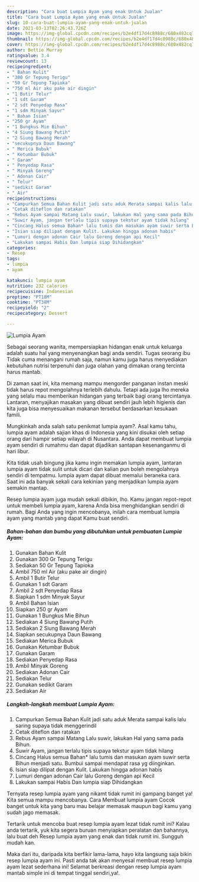 ```yaml
---
description: "Cara buat Lumpia Ayam yang enak Untuk Jualan"
title: "Cara buat Lumpia Ayam yang enak Untuk Jualan"
slug: 10-cara-buat-lumpia-ayam-yang-enak-untuk-jualan
date: 2021-03-13T02:26:43.726Z
image: https://img-global.cpcdn.com/recipes/b2e4df17d4c8988c/680x482cq70/lumpia-ayam-foto-resep-utama.jpg
thumbnail: https://img-global.cpcdn.com/recipes/b2e4df17d4c8988c/680x482cq70/lumpia-ayam-foto-resep-utama.jpg
cover: https://img-global.cpcdn.com/recipes/b2e4df17d4c8988c/680x482cq70/lumpia-ayam-foto-resep-utama.jpg
author: Bettie Murray
ratingvalue: 3.4
reviewcount: 13
recipeingredient:
- " Bahan Kulit"
- "300 Gr Tepung Terigu"
- "50 Gr Tepung Tapioka"
- "750 ml Air aku pake air dingin"
- "1 Butir Telur"
- "1 sdt Garam"
- "2 sdt Penyedap Rasa"
- "1 sdm Minyak Sayur"
- " Bahan Isian"
- "250 gr Ayam"
- "1 Bungkus Mie Bihun"
- "4 Siung Bawang Putih"
- "2 Siung Bawang Merah"
- "secukupnya Daun Bawang"
- " Merica Bubuk"
- " Ketumbar Bubuk"
- " Garam"
- " Penyedap Rasa"
- " Minyak Goreng"
- " Adonan Cair"
- " Telur"
- "sedikit Garam"
- " Air"
recipeinstructions:
- "Campurkan Semua Bahan Kulit jadi satu aduk Merata sampai kalis lalu saring supaya tidak menggerindil"
- "Cetak diteflon dan ratakan"
- "Rebus Ayam sampai Matang Lalu suwir, lakukan Hal yang sama pada Bihun."
- "Suwir Ayam, jangan terlalu tipis supaya tekstur ayam tidak hilang"
- "Cincang Halus semua Bahan* lalu tumis dan masukan ayam suwir serta Bihun menjadi satu. Bumbui sampai mendapat rasa yg diinginkan."
- "Isian siap dilipat dengan Kulit. Lakukan hingga adonan habis"
- "Lumuri dengan adonan Cair lalu Goreng dengan api Kecil"
- "Lakukan sampai Habis Dan lumpia siap Dihidangkan"
categories:
- Resep
tags:
- lumpia
- ayam

katakunci: lumpia ayam 
nutrition: 232 calories
recipecuisine: Indonesian
preptime: "PT18M"
cooktime: "PT38M"
recipeyield: "2"
recipecategory: Dessert

---
```



![Lumpia Ayam](https://img-global.cpcdn.com/recipes/b2e4df17d4c8988c/680x482cq70/lumpia-ayam-foto-resep-utama.jpg)

Sebagai seorang wanita, mempersiapkan hidangan enak untuk keluarga adalah suatu hal yang menyenangkan bagi anda sendiri. Tugas seorang ibu Tidak cuma menangani rumah saja, namun kamu juga harus menyediakan kebutuhan nutrisi terpenuhi dan juga olahan yang dimakan orang tercinta harus mantab.

Di zaman  saat ini, kita memang mampu mengorder panganan instan meski tidak harus repot mengolahnya terlebih dahulu. Tetapi ada juga lho mereka yang selalu mau memberikan hidangan yang terbaik bagi orang tercintanya. Lantaran, menyajikan masakan yang dibuat sendiri jauh lebih higienis dan kita juga bisa menyesuaikan makanan tersebut berdasarkan kesukaan famili. 



Mungkinkah anda salah satu penikmat lumpia ayam?. Asal kamu tahu, lumpia ayam adalah sajian khas di Indonesia yang kini disukai oleh setiap orang dari hampir setiap wilayah di Nusantara. Anda dapat membuat lumpia ayam sendiri di rumahmu dan dapat dijadikan santapan kesenanganmu di hari libur.

Kita tidak usah bingung jika kamu ingin memakan lumpia ayam, lantaran lumpia ayam tidak sulit untuk dicari dan kalian pun boleh mengolahnya sendiri di tempatmu. lumpia ayam dapat dibuat memalui beraneka cara. Saat ini ada banyak sekali cara kekinian yang menjadikan lumpia ayam semakin mantap.

Resep lumpia ayam juga mudah sekali dibikin, lho. Kamu jangan repot-repot untuk membeli lumpia ayam, karena Anda bisa menghidangkan sendiri di rumah. Bagi Anda yang ingin mencobanya, inilah cara membuat lumpia ayam yang mantab yang dapat Kamu buat sendiri.

<!--inarticleads1-->

##### Bahan-bahan dan bumbu yang dibutuhkan untuk pembuatan Lumpia Ayam:

1. Gunakan  Bahan Kulit
1. Gunakan 300 Gr Tepung Terigu
1. Sediakan 50 Gr Tepung Tapioka
1. Ambil 750 ml Air (aku pake air dingin)
1. Ambil 1 Butir Telur
1. Gunakan 1 sdt Garam
1. Ambil 2 sdt Penyedap Rasa
1. Siapkan 1 sdm Minyak Sayur
1. Ambil  Bahan Isian
1. Siapkan 250 gr Ayam
1. Gunakan 1 Bungkus Mie Bihun
1. Sediakan 4 Siung Bawang Putih
1. Sediakan 2 Siung Bawang Merah
1. Siapkan secukupnya Daun Bawang
1. Sediakan  Merica Bubuk
1. Gunakan  Ketumbar Bubuk
1. Gunakan  Garam
1. Sediakan  Penyedap Rasa
1. Ambil  Minyak Goreng
1. Sediakan  Adonan Cair
1. Sediakan  Telur
1. Gunakan sedikit Garam
1. Sediakan  Air




<!--inarticleads2-->

##### Langkah-langkah membuat Lumpia Ayam:

1. Campurkan Semua Bahan Kulit jadi satu aduk Merata sampai kalis lalu saring supaya tidak menggerindil
1. Cetak diteflon dan ratakan
1. Rebus Ayam sampai Matang Lalu suwir, lakukan Hal yang sama pada Bihun.
1. Suwir Ayam, jangan terlalu tipis supaya tekstur ayam tidak hilang
1. Cincang Halus semua Bahan* lalu tumis dan masukan ayam suwir serta Bihun menjadi satu. Bumbui sampai mendapat rasa yg diinginkan.
1. Isian siap dilipat dengan Kulit. Lakukan hingga adonan habis
1. Lumuri dengan adonan Cair lalu Goreng dengan api Kecil
1. Lakukan sampai Habis Dan lumpia siap Dihidangkan




Ternyata resep lumpia ayam yang nikamt tidak rumit ini gampang banget ya! Kita semua mampu mencobanya. Cara Membuat lumpia ayam Cocok banget untuk kita yang baru mau belajar memasak maupun bagi kamu yang sudah jago memasak.

Tertarik untuk mencoba buat resep lumpia ayam lezat tidak rumit ini? Kalau anda tertarik, yuk kita segera buruan menyiapkan peralatan dan bahannya, lalu buat deh Resep lumpia ayam yang enak dan tidak rumit ini. Sungguh mudah kan. 

Maka dari itu, daripada kita berfikir lama-lama, hayo kita langsung saja bikin resep lumpia ayam ini. Pasti anda tak akan menyesal membuat resep lumpia ayam lezat sederhana ini! Selamat berkreasi dengan resep lumpia ayam mantab simple ini di tempat tinggal sendiri,ya!.

